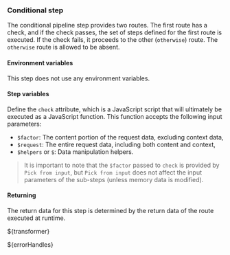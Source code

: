 ### Conditional step

The conditional pipeline step provides two routes. The first route has a check, and if the check passes, the set of steps defined for the
first route is executed. If the check fails, it proceeds to the other (`otherwise`) route. The `otherwise` route is allowed to be absent.

#### Environment variables

This step does not use any environment variables.

#### Step variables

Define the `check` attribute, which is a JavaScript script that will ultimately be executed as a JavaScript function. This function
accepts the following input parameters:

- `$factor`: The content portion of the request data, excluding context data,
- `$request`: The entire request data, including both content and context,
- `$helpers` or `$`: Data manipulation helpers.

> It is important to note that the `$factor` passed to `check` is provided by `Pick from input`, but `Pick from input` does not affect the
> input parameters of the sub-steps (unless memory data is modified).

#### Returning

The return data for this step is determined by the return data of the route executed at runtime.

${transformer}

${errorHandles}
